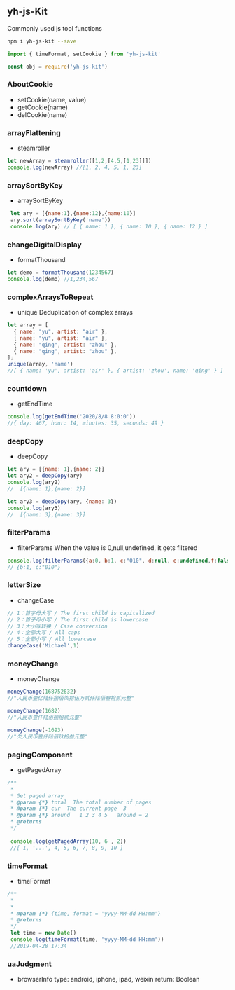 ## yh-js-Kit
Commonly used js tool functions

```bash
npm i yh-js-kit --save
```

```js
import { timeFormat, setCookie } from 'yh-js-kit'

const obj = require('yh-js-kit')
```

### AboutCookie

*   setCookie(name, value)
*   getCookie(name)
*   delCookie(name)

### arrayFlattening

* steamroller

```js
let newArray = steamroller([1,2,[4,5,[1,23]]])
console.log(newArray) //[1, 2, 4, 5, 1, 23]
```

### arraySortByKey

* arraySortByKey

```js
 let ary = [{name:1},{name:12},{name:10}]
 ary.sort(arraySortByKey('name'))
 console.log(ary) // [ { name: 1 }, { name: 10 }, { name: 12 } ]
```

### changeDigitalDisplay

* formatThousand

```js
let demo = formatThousand(1234567)
console.log(demo) //1,234,567
```

### complexArraysToRepeat

* unique
  Deduplication of complex arrays
```js
let array = [
  { name: "yu", artist: "air" },
  { name: "yu", artist: "air" },
  { name: "qing", artist: "zhou" },
  { name: "qing", artist: "zhou" },
];
unique(array, 'name') 
//[ { name: 'yu', artist: 'air' }, { artist: 'zhou', name: 'qing' } ]
```

### countdown

* getEndTime

```js
console.log(getEndTime('2020/8/8 8:0:0'))
//{ day: 467, hour: 14, minutes: 35, seconds: 49 }
```

### deepCopy

* deepCopy

```js
let ary = [{name: 1},{name: 2}]
let ary2 = deepCopy(ary)
console.log(ary2)
//  [{name: 1},{name: 2}] 

let ary3 = deepCopy(ary, {name: 3})
console.log(ary3)
//  [{name: 3},{name: 3}] 
```

### filterParams

* filterParams
When the value is 0,null,undefined, it gets filtered

```js
console.log(filterParams({a:0, b:1, c:"010", d:null, e:undefined,f:false}) )
// {b:1, c:"010"}
```

### letterSize

* changeCase

```js
// 1：首字母大写 / The first child is capitalized
// 2：首子母小写 / The first child is lowercase
// 3：大小写转换 / Case conversion
// 4：全部大写 / All caps
// 5：全部小写 / All lowercase
changeCase('Michael',1)
```

### moneyChange

* moneyChange

``` js
moneyChange(168752632)
//"人民币壹亿陆仟捌佰柒拾伍万贰仟陆佰叁拾贰元整"

moneyChange(1682)
//"人民币壹仟陆佰捌拾贰元整"

moneyChange(-1693)
//"欠人民币壹仟陆佰玖拾叁元整"
```

### pagingComponent

* getPagedArray

```js
/**
 *
 * Get paged array
 * @param {*} total  The total number of pages
 * @param {*} cur  The current page  3
 * @param {*} around   1 2 3 4 5   around = 2
 * @returns
 */
 
 console.log(getPagedArray(10, 6 , 2))
 //[ 1, '...', 4, 5, 6, 7, 8, 9, 10 ]
```

### timeFormat

* timeFormat

```js
/**
 *
 *
 * @param {*} {time, format = 'yyyy-MM-dd HH:mm'}
 * @returns
 */
 let time = new Date()
 console.log(timeFormat(time, 'yyyy-MM-dd HH:mm'))
 //2019-04-28 17:34
```

### uaJudgment

* browserInfo
type: android, iphone, ipad, weixin
return: Boolean



